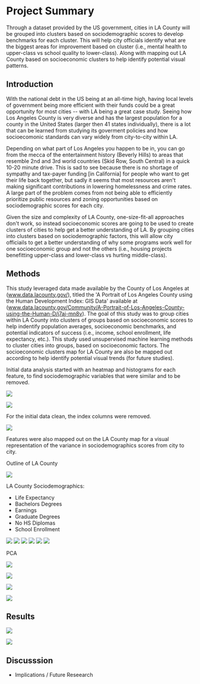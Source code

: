 # Project Summary
Through a dataset provided by the US government, cities in LA County will be grouped into clusters based on sociodemographic scores to develop benchmarks for each cluster. This will help city officials identify what are the biggest areas for improvement based on cluster (i.e., mental health to upper-class vs school quality to lower-class). Along with mapping out LA County based on socioeconomic clusters to help identify potential visual patterns.


## Introduction

With the national debt in the US being at an all-time high, having local levels of government being more efficient with their funds could be a great opportunity for most cities -- with LA being a great case study. Seeing how Los Angeles County is very diverse and has the largest population for a county in the United States (larger then 41 states individually), there is a lot that can be learned from studying its goverment policies and how socioecomonic standards can vary widely from city-to-city within LA. 

Depending on what part of Los Angeles you happen to be in, you can go from the mecca of the entertainment history (Beverly Hills) to areas that resemble 2nd and 3rd world countries (Skid Row, South Central) in a quick 10-20 minute drive. This is sad to see because there is no shortage of sympathy and tax-payer funding [in California] for people who want to get their life back together, but sadly it seems that most resources aren't making significant contributions in lowering homelessness and crime rates. A large part of the problem comes from not being able to efficiently prioritize public resources and zoning opportunities based on sociodemographic scores for each city. 

Given the size and complexity of LA County, one-size-fit-all approaches don't work, so instead socioeconomic scores are going to be used to create clusters of cities to help get a better understanding of LA. By grouping cities into clusters based on sociodemographic factors, this will allow city officiails to get a better understanding of why some programs work well for one socioeconomic group and not the others (i.e., housing projects benefitting upper-class and lower-class vs hurting middle-class). 

## Methods

This study leveraged data made available by the County of Los Angeles at (www.data.lacounty.gov/), titled the 'A Portrait of Los Angeles County using the Human Development Index: GIS Data' available at (www.data.lacounty.gov/Community/A-Portrait-of-Los-Angeles-County-using-the-Human-D/j7aj-mn8v). The goal of this study was to group cities within LA County into clusters of groups based on socioeconomic scores to help indentify population averages, socioeconomic benchmarks, and potential indicators of success (i.e., income, school enrollment, life expectancy, etc.). This study used unsupervised machine learning methods to cluster cities into groups, based on socioeconomic factors. The socioeconomic clusters map for LA County are also be mapped out according to help identify potential visual trends (for future studies).

Initial data analysis started with an heatmap and histograms for each feature, to find sociodemographic variables that were similar and to be removed.

![](Images/LA%20County%20Heatmap.PNG)

![](Images/LA%20County%20Histograms.png)

For the initial data clean, the index columns were removed.

![](Images/LA%20County%20Heatmap%20Model.PNG)

Features were also mapped out on the LA County map for a visual representation of the variance in sociodemographics scores from city to city.

Outline of LA County

![](Images/LA%20County%20Map.PNG)

LA County Sociodemographics: 
- Life Expectancy
- Bachelors Degrees
- Earnings
- Graduate Degrees
- No HS Diplomas
- School Enrollment

![](Images/LA%20County%20Map%20-%20Bachelors%20Degrees.PNG)
![](Images/LA%20County%20Map%20-%20Earnings.PNG)
![](Images/LA%20County%20Map%20-%20Graduate%20Degrees.PNG)
![](Images/LA%20County%20Map%20-%20Human%20Development%20Index.PNG)
![](Images/LA%20County%20Map%20-%20No%20HS%20Diplomas.PNG)
![](Images/LA%20County%20Map%20-%20School%20Enrollment.PNG)

PCA

![](Images/LA%20County%20Pairplot%20Model.PNG)

![](Images/LA%20County%20PCA.PNG)

![](Images/LA%20County%20Pairplot%20PCA.PNG)

![](Images/LA%20County%20Pairplot%20Model%20PCA.PNG)

## Results

![](Images/LA%20County%20Map%20-%20Model%20PCA.PNG)

![](Images/LA%20County%20Benchmarks.PNG)

## Discusssion

- Implications / Future Reseearch
